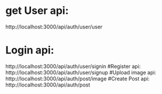 # get User api:
http://localhost:3000/api/auth/user/user
# Login api:
http://localhost:3000/api/auth/user/signin
#Register api:
http://localhost:3000/api/auth/user/signup
#Upload image api:
http://localhost:3000/api/auth/post/image
#Create Post api:
http://localhost:3000/api/auth/post
